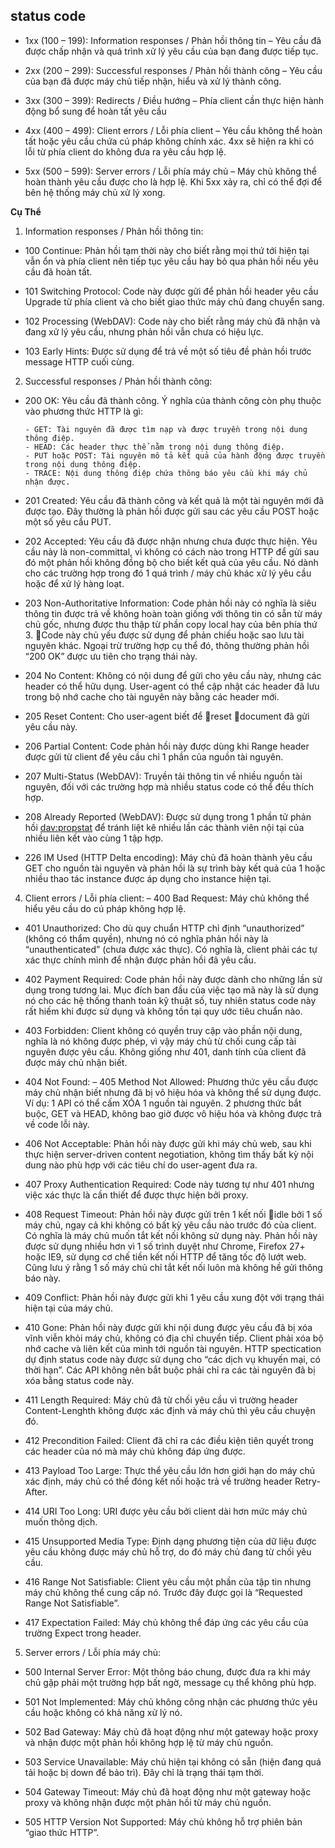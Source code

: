 ## status code  
- 1xx (100 – 199): Information responses / Phản hồi thông tin – Yêu cầu đã được chấp nhận và quá trình xử lý yêu cầu của bạn đang được tiếp tục.  
- 2xx (200 – 299): Successful responses / Phản hồi thành công – Yêu cầu của bạn đã được máy chủ tiếp nhận, hiểu và xử lý thành công.

- 3xx (300 – 399): Redirects / Điều hướng – Phía client cần thực hiện hành động bổ sung để hoàn tất yêu cầu  

- 4xx (400 – 499): Client errors / Lỗi phía client – Yêu cầu không thể hoàn tất hoặc yêu cầu chứa cú pháp không chính xác. 4xx sẽ hiện ra khi có lỗi từ phía client do không đưa ra yêu cầu hợp lệ.

-  5xx (500 – 599): Server errors / Lỗi phía máy chủ – Máy chủ không thể hoàn thành yêu cầu được cho là hợp lệ. Khi 5xx xảy ra, chỉ có thể đợi để bên hệ thống máy chủ xử lý xong. 

**Cụ Thể**  
1. Information responses / Phản hồi thông tin:  

- 100 Continue: Phản hồi tạm thời này cho biết rằng mọi thứ tới hiện tại vẫn ổn và phía client nên tiếp tục yêu cầu hay bỏ qua phản hồi nếu yêu cầu đã hoàn tất.

- 101 Switching Protocol: Code này được gửi để phản hồi header yêu cầu Upgrade từ phía client và cho biết giao thức máy chủ đang chuyển sang.

- 102 Processing (WebDAV): Code này cho biết rằng máy chủ đã nhận và đang xử lý yêu cầu, nhưng phản hồi vẫn chưa có hiệu lực.

- 103 Early Hints: Được sử dụng để trả về một số tiêu đề phản hồi trước message HTTP cuối cùng.  
2. Successful responses / Phản hồi thành công:
- 200 OK: Yêu cầu đã thành công. Ý nghĩa của thành công còn phụ thuộc vào phương thức HTTP là gì:

      - GET: Tài nguyên đã được tìm nạp và được truyền trong nội dung thông điệp.  
      - HEAD: Các header thực thể nằm trong nội dung thông điệp.  
      - PUT hoặc POST: Tài nguyên mô tả kết quả của hành động được truyền trong nội dung thông điệp.  
      - TRACE: Nội dung thông điệp chứa thông báo yêu cầu khi máy chủ nhận được.

- 201 Created: Yêu cầu đã thành công và kết quả là một tài nguyên mới đã được tạo. Đây thường là phản hồi được gửi sau các yêu cầu POST hoặc một số yêu cầu PUT.

- 202 Accepted: Yêu cầu đã được nhận nhưng chưa được thực hiện. Yêu cầu này là non-committal, vì không có cách nào trong HTTP để gửi sau đó một phản hồi không đồng bộ cho biết kết quả của yêu cầu. Nó dành cho các trường hợp trong đó 1 quá trình / máy chủ khác xử lý yêu cầu hoặc để xử lý hàng loạt.

- 203 Non-Authoritative Information: Code phản hồi này có nghĩa là siêu thông tin được trả về không hoàn toàn giống với thông tin có sẵn từ máy chủ gốc, nhưng được thu thập từ phần copy local hay của bên phía thứ 3. Code này chủ yếu được sử dụng để phản chiếu hoặc sao lưu tài nguyên khác. Ngoại trừ trường hợp cụ thể đó, thông thường phản hồi “200 OK” được ưu tiên cho trạng thái này.

- 204 No Content: Không có nội dung để gửi cho yêu cầu này, nhưng các header có thể hữu dụng. User-agent có thể cập nhật các header đã lưu trong bộ nhớ cache cho tài nguyên này bằng các header mới.

- 205 Reset Content: Cho user-agent biết để reset document đã gửi yêu cầu này.

- 206 Partial Content: Code phản hồi này được dùng khi Range header được gửi từ client để yêu cầu chỉ 1 phần của nguồn tài nguyên.

- 207 Multi-Status (WebDAV): Truyền tải thông tin về nhiều nguồn tài nguyên, đối với các trường hợp mà nhiều status code có thể đều thích hợp.

- 208 Already Reported (WebDAV): Được sử dụng trong 1 phần tử phản hồi <dav:propstat> để tránh liệt kê nhiều lần các thành viên nội tại của nhiều liên kết vào cùng 1 tập hợp.

- 226 IM Used (HTTP Delta encoding): Máy chủ đã hoàn thành yêu cầu GET cho nguồn tài nguyên và phản hồi là sự trình bày kết quả của 1 hoặc nhiều thao tác instance được áp dụng cho instance hiện tại.

4. Client errors / Lỗi phía client:
– 400 Bad Request: Máy chủ không thể hiểu yêu cầu do cú pháp không hợp lệ.

- 401 Unauthorized: Cho dù quy chuẩn HTTP chỉ định “unauthorized” (không có thẩm quyền), nhưng nó có nghĩa phản hồi này là “unauthenticated” (chưa được xác thực). Có nghĩa là, client phải các tự xác thực chính mình để nhận được phản hồi đã yêu cầu.

- 402 Payment Required: Code phản hồi này được dành cho những lần sử dụng trong tương lai. Mục đích ban đầu của việc tạo mã này là sử dụng nó cho các hệ thống thanh toán kỹ thuật số, tuy nhiên status code này rất hiếm khi được sử dụng và không tồn tại quy ước tiêu chuẩn nào.

- 403 Forbidden: Client không có quyền truy cập vào phần nội dung, nghĩa là nó không được phép, vì vậy máy chủ từ chối cung cấp tài nguyên được yêu cầu. Không giống như 401, danh tính của client đã được máy chủ nhận biết.  
- 404 Not Found:
– 405 Method Not Allowed: Phương thức yêu cầu được máy chủ nhận biết nhưng đã bị vô hiệu hóa và không thể sử dụng được. Ví dụ: 1 API có thể cấm XÓA 1 nguồn tài nguyên. 2 phương thức bắt buộc, GET và HEAD, không bao giờ được vô hiệu hóa và không được trả về code lỗi này.

- 406 Not Acceptable: Phản hồi này được gửi khi máy chủ web, sau khi thực hiện server-driven content negotiation, không tìm thấy bất kỳ nội dung nào phù hợp với các tiêu chí do user-agent đưa ra.

- 407 Proxy Authentication Required: Code này tương tự như 401 nhưng việc xác thực là cần thiết để được thực hiện bởi proxy.

- 408 Request Timeout: Phản hồi này được gửi trên 1 kết nối idle bởi 1 số máy chủ, ngay cả khi không có bất kỳ yêu cầu nào trước đó của client. Có nghĩa là máy chủ muốn tắt kết nối không sử dụng này. Phản hồi này được sử dụng nhiều hơn vì 1 số trình duyệt như Chrome, Firefox 27+ hoặc IE9, sử dụng cơ chế  tiền kết nối HTTP để tăng tốc độ lướt web. Cũng lưu ý rằng 1 số máy chủ chỉ tắt kết nối luôn mà không hề gửi thông báo này.

- 409 Conflict: Phản hồi này được gửi khi 1 yêu cầu xung đột với trạng thái hiện tại của máy chủ.

- 410 Gone: Phản hồi này được gửi khi nội dung được yêu cầu đã bị xóa vĩnh viễn khỏi máy chủ, không có địa chỉ chuyển tiếp. Client phải xóa bộ nhớ cache và liên kết của mình tới nguồn tài nguyên. HTTP spectication dự định status code này được sử dụng cho “các dịch vụ khuyến mại, có thời hạn”. Các API không nên bắt buộc phải chỉ ra các tài nguyên đã bị xóa bằng status code này.

- 411 Length Required: Máy chủ đã từ chối yêu cầu vì trường header Content-Lenghth không được xác định và máy chủ thì yêu cầu chuyện đó.

- 412 Precondition Failed: Client đã chỉ ra các điều kiện tiên quyết trong các header của nó mà máy chủ không đáp ứng được.

- 413 Payload Too Large: Thực thể yêu cầu lớn hơn giới hạn do máy chủ xác định, máy chủ có thể đóng kết nối hoặc trả về trường header Retry-After.

- 414 URI Too Long: URI được yêu cầu bởi client dài hơn mức máy chủ muốn thông dịch.

- 415 Unsupported Media Type: Định dạng phương tiện của dữ liệu được yêu cầu không được máy chủ hỗ trợ, do đó máy chủ đang từ chối yêu cầu.

- 416 Range Not Satisfiable: Client yêu cầu một phần của tập tin nhưng máy chủ không thể cung cấp nó. Trước đây được gọi là “Requested Range Not Satisfiable”.

- 417 Expectation Failed: Máy chủ không thể đáp ứng các yêu cầu của trường Expect trong header.  
5. Server errors / Lỗi phía máy chủ:
- 500 Internal Server Error: Một thông báo chung, được đưa ra khi máy chủ gặp phải một trường hợp bất ngờ, message cụ thể không phù hợp.

- 501 Not Implemented: Máy chủ không công nhận các phương thức yêu cầu hoặc không có khả năng xử lý nó.

- 502 Bad Gateway: Máy chủ đã hoạt động như một gateway hoặc proxy và nhận được một phản hồi không hợp lệ từ máy chủ nguồn.

- 503 Service Unavailable: Máy chủ hiện tại không có sẵn (hiện đang quá tải hoặc bị down để bảo trì). Đây chỉ là trạng thái tạm thời.

- 504 Gateway Timeout: Máy chủ đã hoạt động như một gateway hoặc proxy và không nhận được một phản hồi từ máy chủ nguồn.

- 505 HTTP Version Not Supported: Máy chủ không hỗ trợ phiên bản “giao thức HTTP”.